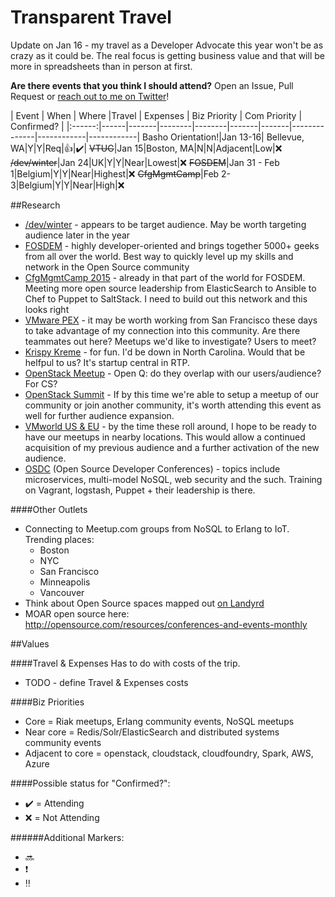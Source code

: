 Transparent Travel
==================

Update on Jan 16 - my travel as a Developer Advocate this year won't be as crazy as it could be. The real focus is getting business value and that will be more in spreadsheets than in person at first. 

**Are there events that you think I should attend?** Open an Issue, Pull Request or [reach out to me on Twitter](http://twitter.com/mjbrender)!


| Event | When | Where |Travel | Expenses | Biz Priority | Com Priority | Confirmed? |
|:------:|------|-------|--------|--------|-------|-------|--------------|------------|------------|
Basho Orientation!|Jan 13-16| Bellevue, WA|Y|Y|Req|:+1:|:heavy_check_mark:|
~~VTUG~~|Jan 15|Boston, MA|N|N|Adjacent|Low|:x:
~~/dev/winter~~|Jan 24|UK|Y|Y|Near|Lowest|:x:
~~FOSDEM~~|Jan 31 - Feb 1|Belgium|Y|Y|Near|Highest|:x:
~~CfgMgmtCamp~~|Feb 2-3|Belgium|Y|Y|Near|High|:x:



##Research
* [/dev/winter](http://devcycles.net/2015/winter/) -  appears to be target audience. May be worth targeting audience later in the year
* [FOSDEM](https://fosdem.org/2015/) - highly developer-oriented and brings together 5000+ geeks from all over the world. Best way to quickly level up my skills and network in the Open Source community
* [CfgMgmtCamp 2015](https://www.eventbrite.com/event/12899912987) - already in that part of the world for FOSDEM. Meeting more open source leadership from ElasticSearch to Ansible to Chef to Puppet to SaltStack. I need to build out this network and this looks right
* [VMware PEX](https://communities.vmware.com/community/vmtn/partner-exchange) - it may be worth working from San Francisco these days to take advantage of my connection into this community. Are there teammates out here? Meetups we'd like to investigate? Users to meet? 
* [Krispy Kreme](http://www.krispykremechallenge.com/register) - for fun. I'd be down in North Carolina. Would that be helfpul to us? It's startup central in RTP.
* [OpenStack Meetup](http://www.meetup.com/Openstack-Boston/events/218863008/) - Open Q: do they overlap with our users/audience? For CS?
* [OpenStack Summit](https://www.openstack.org/summit/vancouver-2015/) - If by this time we're able to setup a meetup of our community or join another community, it's worth attending this event as well for further audience expansion.
* [VMworld US  & EU](http://www.vmworld.com/community/conference/pre-reg) - by the time these roll around, I hope to be ready to have our meetups in nearby locations. This would allow a continued acquisition of my previous audience and a further activation of the new audience.
* [OSDC](http://www.netways.de/osdc/osdc2015/overview/) (Open Source Developer Conferences) - topics include microservices, multi-model NoSQL, web security and the such. Training on Vagrant, logstash, Puppet + their leadership is there.

####Other Outlets

* Connecting to Meetup.com groups from NoSQL to Erlang to IoT. Trending places:
  * Boston
  * NYC
  * San Francisco
  * Minneapolis
  * Vancouver
* Think about Open Source spaces mapped out [on Landyrd](http://lanyrd.com/topics/open-source/)
* MOAR open source here: http://opensource.com/resources/conferences-and-events-monthly

##Values

####Travel & Expenses 
Has to do with costs of the trip.   

* TODO - define Travel & Expenses costs

####Biz Priorities

* Core = Riak meetups, Erlang community events, NoSQL meetups
* Near core = Redis/Solr/ElasticSearch and distributed systems community events
* Adjacent to core = openstack, cloudstack, cloudfoundry, Spark, AWS, Azure

####Possible status for "Confirmed?": 
* :heavy_check_mark: = Attending
* :x: = Not Attending

######Additional Markers:
* :soon: 
* :heavy_exclamation_mark:
* :bangbang: